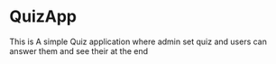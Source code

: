 # QuizApp
This is A simple Quiz application where admin set quiz and users can answer them and see their at the end
